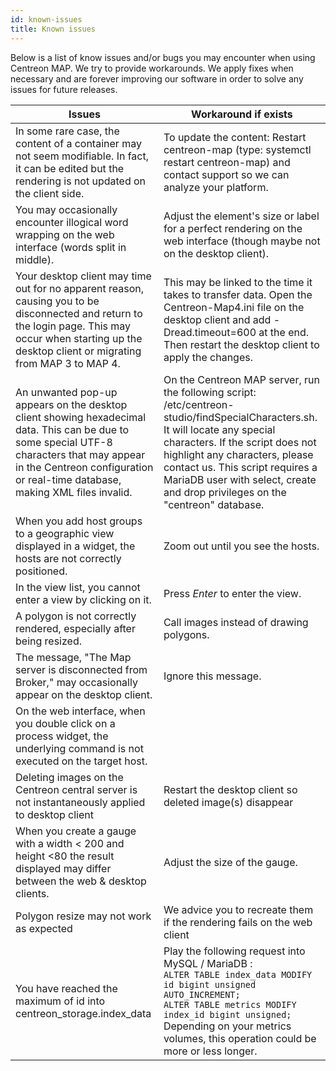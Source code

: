 ```yaml
---
id: known-issues
title: Known issues
---
```


Below is a list of know issues and/or bugs you may encounter when using
Centreon MAP. We try to provide workarounds. We apply fixes when
necessary and are forever improving our software in order to solve any
issues for future releases.

| Issues                                                                                                                                                                                                                     | Workaround if exists                                                                                                                                                                                                                                                                                                    |
|----------------------------------------------------------------------------------------------------------------------------------------------------------------------------------------------------------------------------|-------------------------------------------------------------------------------------------------------------------------------------------------------------------------------------------------------------------------------------------------------------------------------------------------------------------------|
| In some rare case, the content of a container may not seem modifiable. In fact, it can be edited but the rendering is not updated on the client side.                                                                      | To update the content: Restart centreon-map (type: systemctl restart centreon-map) and contact support so we can analyze your platform.                                                                                                                                                                                 |
| You may occasionally encounter illogical word wrapping on the web interface (words split in middle).                                                                                                                       | Adjust the element's size or label for a perfect rendering on the web interface (though maybe not on the desktop client).                                                                                                                                                                                               |
| Your desktop client may time out for no apparent reason, causing you to be disconnected and return to the login page. This may occur when starting up the desktop client or migrating from MAP 3 to MAP 4.                 | This may be linked to the time it takes to transfer data. Open the Centreon-Map4.ini file on the desktop client and add -Dread.timeout=600 at the end. Then restart the desktop client to apply the changes.                                                                                                            |
| An unwanted pop-up appears on the desktop client showing hexadecimal data. This can be due to some special UTF-8 characters that may appear in the Centreon configuration or real-time database, making XML files invalid. | On the Centreon MAP server, run the following script: /etc/centreon-studio/findSpecialCharacters.sh. It will locate any special characters. If the script does not highlight any characters, please contact us. This script requires a MariaDB user with select, create and drop privileges on the "centreon" database. |
| When you add host groups to a geographic view displayed in a widget, the hosts are not correctly positioned.                                                                                                               | Zoom out until you see the hosts.                                                                                                                                                                                                                                                                                       |
| In the view list, you cannot enter a view by clicking on it.                                                                                                                                                               | Press *Enter* to enter the view.                                                                                                                                                                                                                                                                                        |
| A polygon is not correctly rendered, especially after being resized.                                                                                                                                                       | Call images instead of drawing polygons.                                                                                                                                                                                                                                                                                |
| The message, "The Map server is disconnected from Broker," may occasionally appear on the desktop client.                                                                                                                  | Ignore this message.                                                                                                                                                                                                                                                                                                    |
| On the web interface, when you double click on a process widget, the underlying command is not executed on the target host.                                                                                                |                                                                                                                                                                                                                                                                                                                         |
| Deleting images on the Centreon central server is not instantaneously applied to desktop client                                                                                                                            | Restart the desktop client so deleted image(s) disappear                                                                                                                                                                                                                                                                |
| When you create a gauge with a width &lt; 200 and height &lt;80 the result displayed may differ between the web & desktop clients.                                                                                         | Adjust the size of the gauge.                                                                                                                                                                                                                                                                                           |
| Polygon resize may not work as expected                                                                                                                                                                                    | We advice you to recreate them if the rendering fails on the web client                                                                                                                                                                                                                                                 |
| You have reached the maximum of id into centreon_storage.index_data | Play the following request into MySQL / MariaDB :<br /> ```ALTER TABLE index_data MODIFY id bigint unsigned AUTO_INCREMENT;```<br /> ```ALTER TABLE metrics MODIFY index_id bigint unsigned;```<br /> Depending on your metrics volumes, this operation could be more or less longer.

